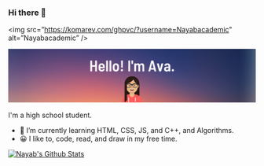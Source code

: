 ### Hi there 👋
<img src=”https://komarev.com/ghpvc/?username=Nayabacademic" alt=”Nayabacademic” />

![Banner](https://raw.githubusercontent.com/amxchang/amxchang/master/profileavatarbanner.png)

I'm a high school student.

- 🌱 I’m currently learning HTML, CSS, JS, and C++, and Algorithms.
- 😀 I like to, code, read, and draw in my free time.

[![Nayab's Github Stats](https://github-readme-stats.vercel.app/api?username=Nayabacademic)](https://github.com/anuraghazra/github-readme-stats)
